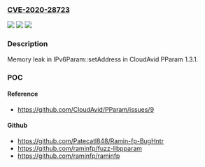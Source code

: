 ### [CVE-2020-28723](https://cve.mitre.org/cgi-bin/cvename.cgi?name=CVE-2020-28723)
![](https://img.shields.io/static/v1?label=Product&message=n%2Fa&color=blue)
![](https://img.shields.io/static/v1?label=Version&message=n%2Fa&color=blue)
![](https://img.shields.io/static/v1?label=Vulnerability&message=n%2Fa&color=brighgreen)

### Description

Memory leak in IPv6Param::setAddress in CloudAvid PParam 1.3.1.

### POC

#### Reference
- https://github.com/CloudAvid/PParam/issues/9

#### Github
- https://github.com/Patecatl848/Ramin-fp-BugHntr
- https://github.com/raminfp/fuzz-libpparam
- https://github.com/raminfp/raminfp

